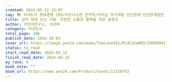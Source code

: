 ```yaml
---
created: 2024-05-12 15:07
tag: 📚 국내도서 경제경영 CEO/비즈니스맨 간부학/리더십 자기계발 인간관계 인간관계일반 처세술/삶의자세
title: 상자 밖에 있는 사람：진정한 소통과 협력을 위한 솔루션
author: 아빈저연구소, 서상태
category: 국내도서
total_page: 296
publish_date: 2016-10-03
cover_url: https://image.yes24.com/momo/TopCate951/MidCate003/29989941.jpg
status: to_read
start_read_date: 2024-05-12
finish_read_date: 2024-05-12
my_rate: 0
book_note: ""
book_url: https://www.yes24.com/Product/Goods/11520753
---
```



